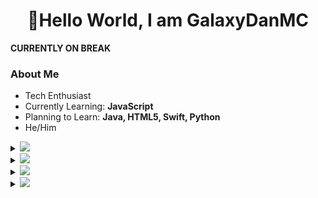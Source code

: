 <h1 align="center">👋Hello World, I am GalaxyDanMC</h1>

**CURRENTLY ON BREAK**

### About Me
- Tech Enthusiast
- Currently Learning: **JavaScript**
- Planning to Learn: **Java, HTML5, Swift, Python**
- He/Him

<details>
<summary>
  <a href="https://github.com/GalaxyDanMC"><img src="https://img.shields.io/badge/-Contact-808080?style=for-the-badge" /></a>
</summary>

Discord: [GalaxyDanMC#0001](https://discord.com/users/448857983309316096)

[![Twitter Badge](https://img.shields.io/badge/-@GalaxyDanMC-1ca0f1?style=flat-square&labelColor=1ca0f1&logo=twitter&logoColor=white&link=https://twitter.com/GalaxyDanMC)](https://twitter.com/GalaxyDanMC)

<a href="https://www.youtube.com/channel/UCHkC2osaFTRngUZPbm-s9RQ"><img src="https://img.shields.io/badge/-GalaxyDanMC-red?&style=for-the-badge&logo=youtube&logoColor=white" height=25></a>
</details>

<details>
<summary>
  <a href="https://github.com/GalaxyDanMC"><img src="https://img.shields.io/badge/-Language%20And%20Tools-808080?style=for-the-badge" /></a>
</summary>
  
[![JavaScript](https://img.shields.io/badge/-JavaScript-black?style=flat&logo=javascript&link=https://github.com/GalaxyDanMC)](https://github.com/GalaxyDanMC)
[![Nodejs](https://img.shields.io/badge/-Nodejs-black?style=flat&logo=Node.js&link=https://github.com/GalaxyDanMC)](https://github.com/GalaxyDanMC) 

[![Git](https://img.shields.io/badge/-Git-black?style=flat&logo=git&link=https://github.com/GalaxyDanMC)](https://github.com/GalaxyDanMC) 
[![GitHub](https://img.shields.io/badge/-GitHub-181717?style=flat&logo=github&link=https://github.com/GalaxyDanMC)](https://github.com/GalaxyDanMC)
</details>

<details>
<summary>
  <a href="https://github.com/GalaxyDanMC"><img src="https://img.shields.io/badge/-Specs-808080?style=for-the-badge" /></a>
</summary>

- Laptop: **Acer Aspire 3**
- Specs: **Intel Core i5-10210U, 12 GB Ram, Nvidia GeForce MX230**
- Operating System: **Windows 10, Ubuntu Linux, MacOS Big Sur**
- Keyboard: **Royal Kludge RK61 (RK Browns)**
- Mouse: **Delux M700**
</details>

<details>
<summary>
  <a href="https://github.com/GalaxyDanMC"><img src="https://img.shields.io/badge/-statistics-808080?style=for-the-badge" /></a>
</summary>
  
<p align="left"> <img src="https://komarev.com/ghpvc/?username=GalaxyDanMC&label=Profile%20views&color=0e75b6&style=flat" alt="GalaxyDanMC" /> </p>

![GalaxyDanMC's github stats](https://github-readme-stats.vercel.app/api?username=GalaxyDanMC&show_icons=true&hide_border=true&theme=dark)

</details>

<!--
Wrote by: GalaxyDanMC <3
-->
